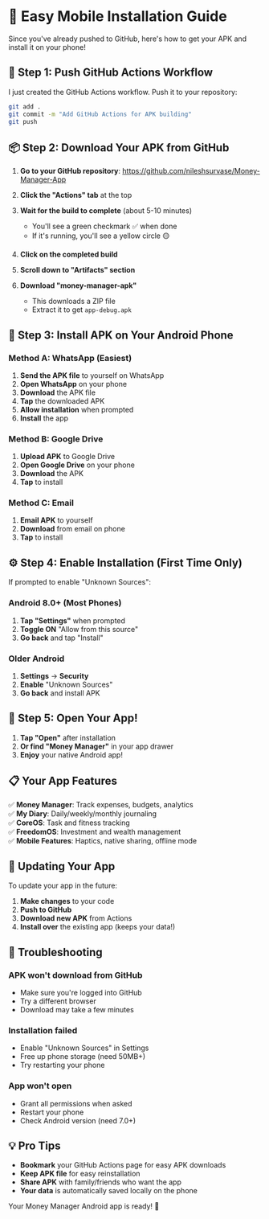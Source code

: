 # 📱 **Easy Mobile Installation Guide**

Since you've already pushed to GitHub, here's how to get your APK and install it on your phone!

## 🚀 **Step 1: Push GitHub Actions Workflow**

I just created the GitHub Actions workflow. Push it to your repository:

```bash
git add .
git commit -m "Add GitHub Actions for APK building"
git push
```

## 📦 **Step 2: Download Your APK from GitHub**

1. **Go to your GitHub repository**: https://github.com/nileshsurvase/Money-Manager-App

2. **Click the "Actions" tab** at the top

3. **Wait for the build to complete** (about 5-10 minutes)
   - You'll see a green checkmark ✅ when done
   - If it's running, you'll see a yellow circle 🟡

4. **Click on the completed build**

5. **Scroll down to "Artifacts" section**

6. **Download "money-manager-apk"**
   - This downloads a ZIP file
   - Extract it to get `app-debug.apk`

## 📱 **Step 3: Install APK on Your Android Phone**

### **Method A: WhatsApp (Easiest)**
1. **Send the APK file** to yourself on WhatsApp
2. **Open WhatsApp** on your phone
3. **Download** the APK file
4. **Tap** the downloaded APK
5. **Allow installation** when prompted
6. **Install** the app

### **Method B: Google Drive**
1. **Upload APK** to Google Drive
2. **Open Google Drive** on your phone
3. **Download** the APK
4. **Tap** to install

### **Method C: Email**
1. **Email APK** to yourself
2. **Download** from email on phone
3. **Tap** to install

## ⚙️ **Step 4: Enable Installation (First Time Only)**

If prompted to enable "Unknown Sources":

### **Android 8.0+ (Most Phones)**
1. **Tap "Settings"** when prompted
2. **Toggle ON** "Allow from this source"
3. **Go back** and tap "Install"

### **Older Android**
1. **Settings** → **Security** 
2. **Enable** "Unknown Sources"
3. **Go back** and install APK

## 🎉 **Step 5: Open Your App!**

1. **Tap "Open"** after installation
2. **Or find "Money Manager"** in your app drawer
3. **Enjoy** your native Android app!

## 📋 **Your App Features**

✅ **Money Manager**: Track expenses, budgets, analytics  
✅ **My Diary**: Daily/weekly/monthly journaling  
✅ **CoreOS**: Task and fitness tracking  
✅ **FreedomOS**: Investment and wealth management  
✅ **Mobile Features**: Haptics, native sharing, offline mode  

## 🔄 **Updating Your App**

To update your app in the future:
1. **Make changes** to your code
2. **Push to GitHub**
3. **Download new APK** from Actions
4. **Install over** the existing app (keeps your data!)

## 🚨 **Troubleshooting**

### **APK won't download from GitHub**
- Make sure you're logged into GitHub
- Try a different browser
- Download may take a few minutes

### **Installation failed**
- Enable "Unknown Sources" in Settings
- Free up phone storage (need 50MB+)
- Try restarting your phone

### **App won't open**
- Grant all permissions when asked
- Restart your phone
- Check Android version (need 7.0+)

## 💡 **Pro Tips**

- **Bookmark** your GitHub Actions page for easy APK downloads
- **Keep APK file** for easy reinstallation
- **Share APK** with family/friends who want the app
- **Your data** is automatically saved locally on the phone

Your Money Manager Android app is ready! 🚀